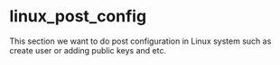 # linux_post_config
This section we want to do post configuration in Linux system such as create user or adding public keys and etc.
